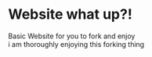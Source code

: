 Website 
what up?!
=======

Basic Website for you to fork and enjoy <br>
i am thoroughly enjoying this forking thing
